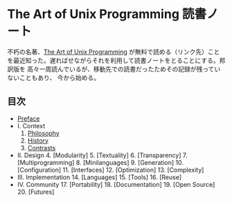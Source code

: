 # The Art of Unix Programming 読書ノート

不朽の名著、[The Art of Unix Programming][TAOUP] が無料で読める（リンク先）こと
を最近知った。遅ればせながらそれを利用して読書ノートをとることにする。邦訳版を
高々一周読んでいるが、移動先での読書だったためその記録が残っていないこともあり、
今から始める。

## 目次

* [Preface](./preface.md)
* I. Context
    1. [Philosophy](./context/philosophy.md)
    2. [History](./context/history.md)
    3. [Contrasts](./context/contrasts.md)
* II. Design
    4. [Modularity]
    5. [Textuality]
    6. [Transparency]
    7. [Multiprogramming]
    8. [Minilanguages]
    9. [Generation]
    10. [Configuration]
    11. [Interfaces]
    12. [Optimization]
    13. [Complexity]
* III. Implementation
    14. [Languages]
    15. [Tools]
    16. [Reuse]
* IV. Community
    17. [Portability]
    18. [Documentation]
    19. [Open Source]
    20. [Futures]

[TAOUP]: <http://www.catb.org/esr/writings/taoup/html/>

<!-- touch complexity.md
touch configuration.md
touch documentation.md
touch future.md
touch generation.md
touch interface.md
touch languages.md
touch minilanguages.md
touch modularity.md
touch multiprogram.md
touch opensource.md
touch optimization.md
touch philosophy.md
touch portability.md
touch reuse.md
touch textuality.md
touch tools.md
touch transparency.md -->
